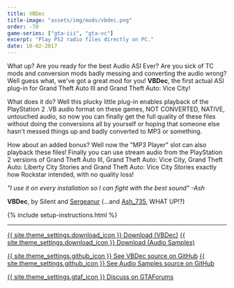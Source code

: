 ```yaml
---
title: VBDec
title-image: "assets/img/mods/vbdec.png"
order: -70
game-series: ["gta-iii", "gta-vc"]
excerpt: "Play PS2 radio files directly on PC."
date: 10-02-2017
---
```

What up? Are you ready for the best Audio ASI Ever? Are you sick of TC mods and conversion mods badly messing and converting the audio wrong? Well guess what, we've got a great mod for you!
**VBDec**, the first actual ASI plug-in for Grand Theft Auto III and Grand Theft Auto: Vice City!

What does it do? Well this plucky little plug-in enables playback of the PlayStation 2 .VB audio format on these games, NOT CONVERTED, NATIVE, untouched audio, so now you can finally get the full quality of these files without doing the conversions all by yourself or hoping that someone else hasn't messed things up and badly converted to MP3 or something.

How about an added bonus? Well now the "MP3 Player" slot can also playback these files! Finally you can use stream audio from the PlayStation 2 versions of Grand Theft Auto III, Grand Theft Auto: Vice City, Grand Theft Auto: Liberty City Stories and Grand Theft Auto: Vice City Stories exactly how Rockstar intended, with no quality loss!

_"I use it on every installation so I can fight with the best sound" -Ash_

**VBDec**, by Silent and [Sergeanur](https://github.com/Sergeanur) (...and [Ash_735](https://twitter.com/Ash_735), WHAT UP!?)

{% include setup-instructions.html %}

***

<a href="https://github.com/CookiePLMonster/VBdec/releases/latest/download/vbdec.asi" class="button">{{ site.theme_settings.download_icon }} Download (VBDec)</a>
<a href="https://github.com/CookiePLMonster/audio-samples/releases/latest/download/audio-samples-10.zip" class="button">{{ site.theme_settings.download_icon }} Download (Audio Samples)</a>

<a href="https://github.com/CookiePLMonster/VBdec" class="button github" target="_blank">{{ site.theme_settings.github_icon }} See VBDec source on GitHub</a>
<a href="https://github.com/CookiePLMonster/audio-samples" class="button github" target="_blank">{{ site.theme_settings.github_icon }} See Audio Samples source on GitHub</a>

<a href="https://gtaforums.com/topic/881485-vbdec/" class="button forums">{{ site.theme_settings.gtaf_icon }} Discuss on GTAForums</a>
